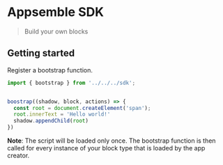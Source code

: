 # Appsemble SDK

> Build your own blocks

## Getting started

Register a bootstrap function.

```js
import { bootstrap } from '../../../sdk';


boostrap((shadow, block, actions) => {
  const root = document.createElement('span');
  root.innerText = 'Hello world!'
  shadow.appendChild(root)
})
```

**Note**: The script will be loaded only once. The bootstrap function is then called for every instance of your block type that is loaded by the app creator.
